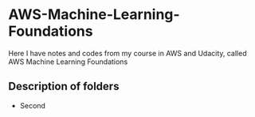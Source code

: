 # AWS-Machine-Learning-Foundations
Here I have notes and codes from my course in AWS and Udacity, called AWS Machine Learning Foundations

## Description of folders

- Second

